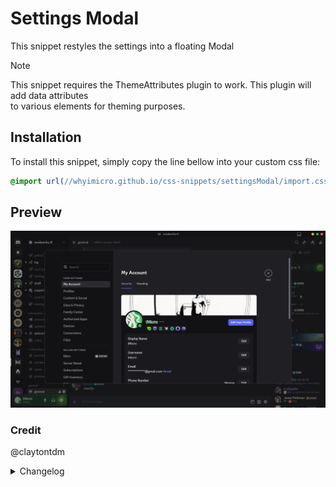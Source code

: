 # Settings Modal

This snippet restyles the settings into a floating Modal

> [!NOTE]
> This snippet requires the ThemeAttributes plugin to work. This plugin will add data attributes <br>
> to various elements for theming purposes.

## Installation

To install this snippet, simply copy the line bellow into your custom css file:

```css
@import url(//whyimicro.github.io/css-snippets/settingsModal/import.css);
```

## Preview

![image](https://raw.githubusercontent.com/WhyiMicro/css-snippets/refs/heads/main/_previews/settingsModal.png)

### Credit

@claytontdm

<details>
<summary>Changelog</summary>

## 1.0.0

- New snippet with extra swag

</details>
